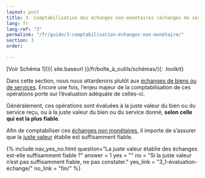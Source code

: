 ```yaml
---
layout: post
title: 3. Comptabilisation des échanges non-monétaires (échanges de service)
lang: fr
lang-ref: "3"
permalink: "/fr/guide/3-comptabilisation-échanges-non-monétaire/"
section: 3
order: 

---
```

[Voir Schéma 1]({{ site.baseurl }}/fr/boîte_à_outils/schémas/){: .toolkit}

Dans cette section, nous nous attarderons plutôt aux <a class="tip" href="{{site.baseurl}}/fr/boîte_à_outils/lexique#échanges-non-monétaires" target="_blank" title="Aussi appelé 'échange de service', l’échanges d’actifs, (très rarement de passifs) ou de services non monétaires contre d’autres actifs, passifs ou services non monétaires, sans contrepartie financière ou moyennant une contrepartie financière négligeable; l’échange est une pratique courante des partenariats et co-productions dans lesquels chaque partie contribue des biens et des services de valeurs plus ou moins égales.">échanges de biens ou de services</a>. Encore une fois, l’enjeu majeur de la comptabilisation de ces opérations porte sur l’évaluation adéquate de celles-ci.

Généralement, ces opérations sont évaluées à la juste valeur du bien ou du service reçu, ou à la juste valeur du bien ou du service donné, **selon celle qui est la plus fiable**.

Afin de comptabiliser ces <a href="{{site.baseurl}}/fr/boîte_à_outils/lexique#échanges-non-monétaires" target="_blank" title="Aussi appelé 'échange de service', l’échanges d’actifs, (très rarement de passifs) ou de services non monétaires contre d’autres actifs, passifs ou services non monétaires, sans contrepartie financière ou moyennant une contrepartie financière négligeable; l’échange est une pratique courante des partenariats et co-productions dans lesquels chaque partie contribue des biens et des services de valeurs plus ou moins égales.">échanges non monétaires</a>, iI importe de s’assurer que la <a href="{{site.baseurl}}/fr/boîte_à_outils/lexique#juste-valeur" target="_blank" title="Montant de la contrepartie dont conviendraient des parties compétentes agissant en toute liberté dans des conditions de pleine concurrence, tel le prix de vente au détail dans un commerce local ou en ligne.">juste valeur</a> établie est suffisamment fiable.


{% include nav_yes_no.html
question="La juste valeur établie des échanges est-elle suffisamment fiable ?"
answer = 1
yes = ""
no = "Si la juste valeur n’est pas suffisamment fiable, ne pas constater."
yes_link = "3_1-évaluation-échange/"
no_link = "fin/"
%}